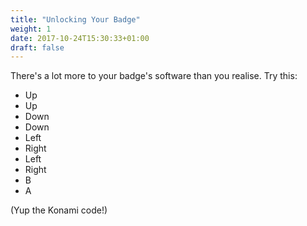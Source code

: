 ```yaml
---
title: "Unlocking Your Badge"
weight: 1
date: 2017-10-24T15:30:33+01:00
draft: false
---
```


There's a lot more to your badge's software than you realise. Try this:

* Up
* Up
* Down
* Down
* Left
* Right
* Left
* Right
* B
* A

(Yup the Konami code!)

